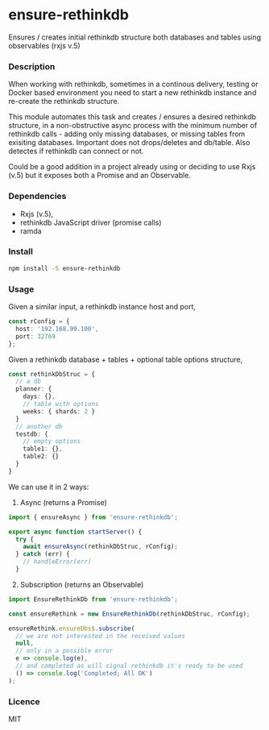 # ensure-rethinkdb
Ensures / creates initial rethinkdb structure both databases and tables using observables (rxjs v.5)

### Description

When working with rethinkdb, sometimes in a continous delivery, testing or Docker based environment you need to start a new 
rethinkdb instance and re-create the rethinkdb structure.

This module automates this task and creates / ensures a desired rethinkdb structure, in a non-obstructive async process with the minimum number of rethinkdb calls - 
adding only missing databases, or missing tables from exisiting databases. Important does not drops/deletes and db/table. Also detectes if rethinkdb can connect or not.

Could be a good addition in a project already using or deciding to use Rxjs (v.5) but it exposes both a Promise and an Observable.

### Dependencies

* Rxjs (v.5), 
* rethinkdb JavaScript driver (promise calls)
* ramda

### Install
```bash
npm install -S ensure-rethinkdb 
```

### Usage

Given a similar input, a rethinkdb instance host and port,
```typescript
const rConfig = {
  host: '192.168.99.100',
  port: 32769
};
```

Given a rethinkdb database + tables + optional table options structure,
```typescript
const rethinkDbStruc = {
  // a db
  planner: {
    days: {},
    // table with options
    weeks: { shards: 2 }
  }
  // another db
  testdb: {
    // empty options
    table1: {},
    table2: {}
  }
}
```

We can use it in 2 ways:

1. Async (returns a Promise)

```typescript
import { ensureAsync } from 'ensure-rethinkdb';

export async function startServer() {
  try {
    await ensureAsync(rethinkDbStruc, rConfig);
  } catch (err) {
    // handleError(err)
  }
```  

2. Subscription (returns an Observable)

```typescript
import EnsureRethinkDb from 'ensure-rethinkdb';

const ensureRethink = new EnsureRethinkDb(rethinkDbStruc, rConfig);

ensureRethink.ensureDbs$.subscribe(
  // we are not interested in the received values
  null,
  // only in a possible error
  e => console.log(e),
  // and completed as will signal rethinkdb it's ready to be used
  () => console.log('Completed; All OK')
);
``` 

### Licence
MIT
